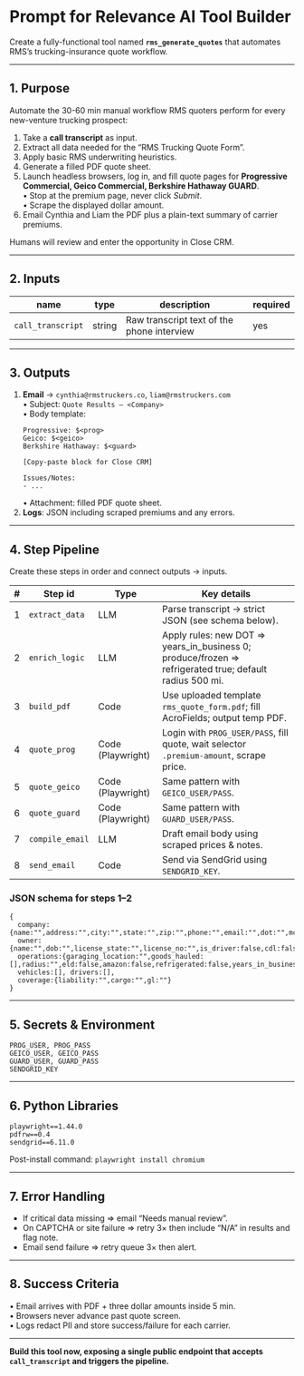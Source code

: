 # Prompt for Relevance AI Tool Builder  
Create a fully-functional tool named **`rms_generate_quotes`** that automates RMS’s trucking-insurance quote workflow.

---

## 1. Purpose  
Automate the 30-60 min manual workflow RMS quoters perform for every new-venture trucking prospect:

1. Take a **call transcript** as input.  
2. Extract all data needed for the “RMS Trucking Quote Form”.  
3. Apply basic RMS underwriting heuristics.  
4. Generate a filled PDF quote sheet.  
5. Launch headless browsers, log in, and fill quote pages for **Progressive Commercial, Geico Commercial, Berkshire Hathaway GUARD**.  
   • Stop at the premium page, never click *Submit*.  
   • Scrape the displayed dollar amount.  
6. Email Cynthia and Liam the PDF plus a plain-text summary of carrier premiums.

Humans will review and enter the opportunity in Close CRM.

---

## 2. Inputs  
| name | type | description | required |
|------|------|-------------|----------|
| `call_transcript` | string | Raw transcript text of the phone interview | yes |

---

## 3. Outputs  
1. **Email** → `cynthia@rmstruckers.co`, `liam@rmstruckers.com`  
   • Subject: `Quote Results – <Company>`  
   • Body template:  
     ```
     Progressive: $<prog>
     Geico: $<geico>
     Berkshire Hathaway: $<guard>

     [Copy-paste block for Close CRM]

     Issues/Notes:
     - ...
     ```  
   • Attachment: filled PDF quote sheet.  
2. **Logs**: JSON including scraped premiums and any errors.

---

## 4. Step Pipeline  
Create these steps in order and connect outputs → inputs.

| # | Step id | Type | Key details |
|---|---------|------|-------------|
| 1 | `extract_data` | LLM | Parse transcript → strict JSON (see schema below). |
| 2 | `enrich_logic` | LLM | Apply rules: new DOT ⇒ years_in_business 0; produce/frozen ⇒ refrigerated true; default radius 500 mi. |
| 3 | `build_pdf` | Code | Use uploaded template `rms_quote_form.pdf`; fill AcroFields; output temp PDF. |
| 4 | `quote_prog` | Code (Playwright) | Login with `PROG_USER/PASS`, fill quote, wait selector `.premium-amount`, scrape price. |
| 5 | `quote_geico` | Code (Playwright) | Same pattern with `GEICO_USER/PASS`. |
| 6 | `quote_guard` | Code (Playwright) | Same pattern with `GUARD_USER/PASS`. |
| 7 | `compile_email` | LLM | Draft email body using scraped prices & notes. |
| 8 | `send_email` | Code | Send via SendGrid using `SENDGRID_KEY`. |

### JSON schema for steps 1–2  
```
{
  company:{name:"",address:"",city:"",state:"",zip:"",phone:"",email:"",dot:"",mc:"",ein:""},
  owner:{name:"",dob:"",license_state:"",license_no:"",is_driver:false,cdl:false,cdl_year:0},
  operations:{garaging_location:"",goods_hauled:[],radius:"",eld:false,amazon:false,refrigerated:false,years_in_business:0},
  vehicles:[], drivers:[],
  coverage:{liability:"",cargo:"",gl:""}
}
```

---

## 5. Secrets & Environment  
```
PROG_USER, PROG_PASS
GEICO_USER, GEICO_PASS
GUARD_USER, GUARD_PASS
SENDGRID_KEY
```

---

## 6. Python Libraries  
```
playwright==1.44.0
pdfrw==0.4
sendgrid==6.11.0
```
Post-install command: `playwright install chromium`

---

## 7. Error Handling  
* If critical data missing ⇒ email “Needs manual review”.  
* On CAPTCHA or site failure ⇒ retry 3× then include “N/A” in results and flag note.  
* Email send failure ⇒ retry queue 3× then alert.

---

## 8. Success Criteria  
• Email arrives with PDF + three dollar amounts inside 5 min.  
• Browsers never advance past quote screen.  
• Logs redact PII and store success/failure for each carrier.

---

**Build this tool now, exposing a single public endpoint that accepts `call_transcript` and triggers the pipeline.**
